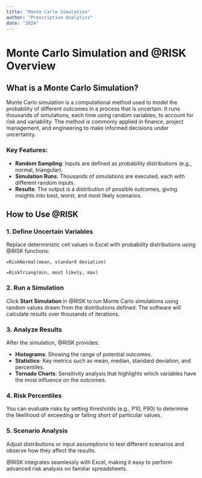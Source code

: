 ```yaml
---
title: "Monte Carlo Simulation"
author: "Prescriptive Analytics"
date: "2024"
---
```


# Monte Carlo Simulation and @RISK Overview

## What is a Monte Carlo Simulation?
Monte Carlo simulation is a computational method used to model the probability of different outcomes in a process that is uncertain. It runs thousands of simulations, each time using random variables, to account for risk and variability. The method is commonly applied in finance, project management, and engineering to make informed decisions under uncertainty.

### Key Features:
- **Random Sampling**: Inputs are defined as probability distributions (e.g., normal, triangular).
- **Simulation Runs**: Thousands of simulations are executed, each with different random inputs.
- **Results**: The output is a distribution of possible outcomes, giving insights into best, worst, and most likely scenarios.

## How to Use @RISK

### 1. Define Uncertain Variables
Replace deterministic cell values in Excel with probability distributions using @RISK functions:

`=RiskNormal(mean, standard deviation)`

`=RiskTriang(min, most likely, max)`

### 2. Run a Simulation
Click **Start Simulation** in @RISK to run Monte Carlo simulations using random values drawn from the distributions defined. The software will calculate results over thousands of iterations.

### 3. Analyze Results
After the simulation, @RISK provides:
- **Histograms**: Showing the range of potential outcomes.
- **Statistics**: Key metrics such as mean, median, standard deviation, and percentiles.
- **Tornado Charts**: Sensitivity analysis that highlights which variables have the most influence on the outcomes.

### 4. Risk Percentiles
You can evaluate risks by setting thresholds (e.g., P10, P90) to determine the likelihood of exceeding or falling short of particular values.

### 5. Scenario Analysis
Adjust distributions or input assumptions to test different scenarios and observe how they affect the results.

@RISK integrates seamlessly with Excel, making it easy to perform advanced risk analysis on familiar spreadsheets.